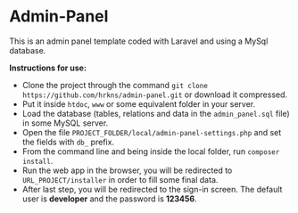 # Admin-Panel

This is an admin panel template coded with Laravel and using a MySql database.

**Instructions for use:**

*   Clone the project through the command `git clone https://github.com/hrkns/admin-panel.git` or download it compressed.
*   Put it inside `htdoc`, `www` or some equivalent folder in your server.
*   Load the database (tables, relations and data in the `admin_panel.sql` file) in some MySQL server.
*   Open the file `PROJECT_FOLDER/local/admin-panel-settings.php` and set the fields with `db_` prefix.
*   From the command line and being inside the local folder, run `composer install`.
*   Run the web app in the browser, you will be redirected to `URL_PROJECT/installer` in order to fill some final data.
*   After last step, you will be redirected to the sign-in screen. The default user is **developer** and the password is **123456**.
